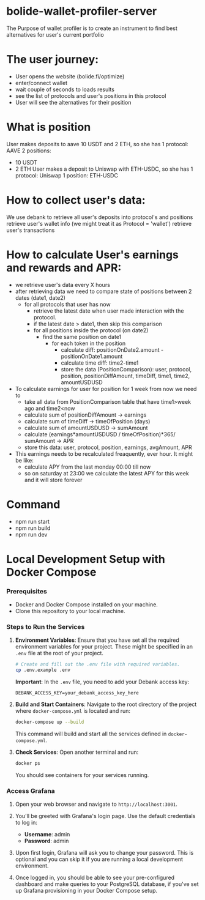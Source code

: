 # bolide-wallet-profiler-server

The Purpose of wallet profiler is to create an instrument to find best alternatives for user's current portfolio

# The user journey:

- User opens the website (bolide.fi/optimize)
- enter/connect wallet
- wait couple of seconds to loads results
- see the list of protocols and user's positions in this protocol
- User will see the alternatives for their position

# What is position

User makes deposits to aave 10 USDT and 2 ETH, so she has
1 protocol: AAVE
2 positions:

- 10 USDT
- 2 ETH
  User makes a deposit to Uniswap with ETH-USDC, so she has
  1 protocol: Uniswap
  1 position: ETH-USDC

# How to collect user's data:

We use debank to
retrieve all user's deposits into protocol's and positions
retrieve user's wallet info (we might treat it as Protocol = 'wallet')
retrieve user's transactions

# How to calculate User's earnings and rewards and APR:

- we retrieve user's data every X hours
- after retrieving data we need to compare state of positions between 2 dates (date1, date2)
  - for all protocols that user has now
    - retrieve the latest date when user made interaction with the protocol.
    - if the latest date > date1, then skip this comparison
    - for all positions inside the protocol (on date2)
      - find the same position on date1
        - for each token in the position
          - calculate diff: positionOnDate2.amount - positionOnDate1.amount
          - calculate time diff: time2-time1
          - store the data (PositionComparison): user, protocol, position, positionDiffAmount, timeDiff, time1, time2, amountUSDUSD
- To calculate earnings for user for position for 1 week from now we need to
  - take all data from PositionComparison table that have time1>week ago and time2<now
  - calculate sum of positionDiffAmount -> earnings
  - calculate sum of timeDiff -> timeOfPosition (days)
  - calculate sum of amountUSDUSD -> sumAmount
  - calculate (earnings*amountUSDUSD / timeOfPosition)*365/ sumAmount -> APR
  - store this data: user, protocol, position, earnings, avgAmount, APR
- This earnings needs to be recalculated freaquently, ever hour. It might be like:
  - calculate APY from the last monday 00:00 till now
  - so on saturday at 23:00 we calculate the latest APY for this week and it will store forever

# Command

- npm run start
- npm run build
- npm run dev


# Local Development Setup with Docker Compose

### Prerequisites

- Docker and Docker Compose installed on your machine.
- Clone this repository to your local machine.

### Steps to Run the Services

1. **Environment Variables**: Ensure that you have set all the required environment variables for your project. These might be specified in an `.env` file at the root of your project.

    ```bash
    # Create and fill out the .env file with required variables.
    cp .env.example .env
    ```

    **Important**: In the `.env` file, you need to add your Debank access key:

    ```plaintext
    DEBANK_ACCESS_KEY=your_debank_access_key_here
    ```

2. **Build and Start Containers**: Navigate to the root directory of the project where `docker-compose.yml` is located and run:

    ```bash
    docker-compose up --build
    ```

    This command will build and start all the services defined in `docker-compose.yml`.

3. **Check Services**: Open another terminal and run:

    ```bash
    docker ps
    ```

    You should see containers for your services running.

### Access Grafana

1. Open your web browser and navigate to `http://localhost:3001`.

2. You'll be greeted with Grafana's login page. Use the default credentials to log in:

    - **Username**: admin
    - **Password**: admin

3. Upon first login, Grafana will ask you to change your password. This is optional and you can skip it if you are running a local development environment.

4. Once logged in, you should be able to see your pre-configured dashboard and make queries to your PostgreSQL database, if you've set up Grafana provisioning in your Docker Compose setup.

